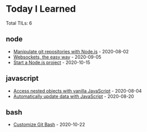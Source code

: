 # Today I Learned

Total TILs: <!-- counter start -->6<!-- counter end -->

<!-- entries start -->
## node

* [Manipulate git repositories with Node.js](https://github.com/santiagoballadares/til/blob/master/node/manipulate-git-repositories.md) - 2020-08-02
* [Websockets, the easy way](https://github.com/santiagoballadares/til/blob/master/node/websockets-the-easy-way.md) - 2020-09-05
* [Start a Node.js project](https://github.com/santiagoballadares/til/blob/master/node/start-a-node-js-project.md) - 2020-10-15


## javascript

* [Access nested objects with vanilla JavaScript](https://github.com/santiagoballadares/til/blob/master/javascript/access-nested-objects.md) - 2020-08-04
* [Automatically update data with JavaScript](https://github.com/santiagoballadares/til/blob/master/javascript/automatically-update-data-with-javascript.md) - 2020-08-20


## bash

* [Customize Git Bash](https://github.com/santiagoballadares/til/blob/master/bash/customize-git-bash.md) - 2020-10-22


<!-- entries end -->
